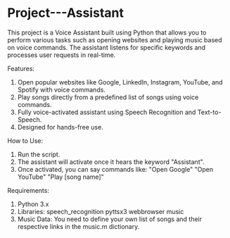# Project---Assistant
This project is a Voice Assistant built using Python that allows you to perform various tasks such as opening websites and playing music based on voice commands. The assistant listens for specific keywords and processes user requests in real-time.

Features:
1. Open popular websites like Google, LinkedIn, Instagram, YouTube, and Spotify with voice commands.
2. Play songs directly from a predefined list of songs using voice commands.
3. Fully voice-activated assistant using Speech Recognition and Text-to-Speech.
4. Designed for hands-free use.

How to Use:
1. Run the script.
2. The assistant will activate once it hears the keyword "Assistant".
3. Once activated, you can say commands like:
   "Open Google"
   "Open YouTube"
   "Play [song name]"

Requirements:
1. Python 3.x
2. Libraries:
  speech_recognition
  pyttsx3
  webbrowser
  music
3. Music Data: You need to define your own list of songs and their respective links in the music.m dictionary.
